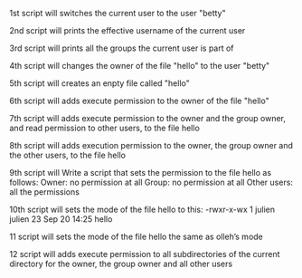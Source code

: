 1st script will switches the current user to the user "betty"

2nd script will prints the effective username of the current user

3rd script will prints all the groups the current user is part of

4th script will changes the owner of the file "hello" to the user "betty"

5th script will creates an enpty file called "hello"

6th script will adds execute permission to the owner of the file "hello"

7th script will adds execute permission to the owner and the group owner, and read permission to other users, to the file hello

8th script will adds execution permission to the owner, the group owner and the other users, to the file hello

9th script will Write a script that sets the permission to the file hello as follows:
Owner: no permission at all
Group: no permission at all
Other users: all the permissions

10th script will  sets the mode of the file hello to this:
-rwxr-x-wx 1 julien julien 23 Sep 20 14:25 hello

11 script will sets the mode of the file hello the same as olleh’s mode

12 script will adds execute permission to all subdirectories of the current directory for the owner, the group owner and all other users

